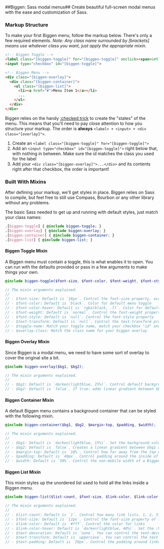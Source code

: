 ##Biggen: Sass modal menus##
Create beautiful full-screen modal menus with the ease and customization of Sass.

### Markup Structure ###
To make your first Biggen menu, follow the markup below. There's only a few required elements. _Note: Any class name surrounded by [brackets] means use whatever class you want, just apply the appropriate mixin._

```html
<!-- Biggen Toggle -->
<label class="[biggen-toggle]" for="[biggen-toggle]" onclick><span>&#9776;</span> Menu</label>
<input type="checkbox" id="[biggen-toggle]">

<!-- Biggen Menu -->
<div class="[biggen-overlay]">
  <div class="[biggen-container]">
    <ul class="[biggen-list]">
      <li><a href="#">Menu Item 1</a></li>
      ...
    </ul>
  </div>
</div>
```

Biggen relies on the handy [:checked trick](http://css-tricks.com/almanac/selectors/c/checked/) to create the "states" of the menu. This means that you'll need to pay close attention to how you structure your markup. The order is **always** `<label> + <input> + <div class="[overlay]">`.

1. Create an `<label class="[biggen-toggle]" for="[biggen-toggle]">`
2. Add an `<input type="checkbox" id="[biggen-toggle]">` right below that, with nothing in between. Make sure the id matches the class you used for the label
3. Add your `<div class="[biggen-overlay]">...</div>` and its contents right after that checkbox, the order is important!


### Built With Mixins ###
After defining your markup, we'll get styles in place. Biggen relies on Sass to compile, but feel free to still use Compass, Bourbon or any other library without any problems.

The basic Sass needed to get up and running with default styles, just match your class names:

```scss
.[biggen-toggle] { @include biggen-toggle; }
.[biggen-overlay] { @include biggen-overlay; }
.[biggen-container] { @include biggen-container; }
.[biggen-list] { @include biggen-list; }
```

#### Biggen Toggle Mixin ####
A Biggen menu must contain a toggle, this is what enables it to open. You can run with the defaults provided or pass in a few arguments to make things your own.

```scss
@include biggen-toggle($font-size, $font-color, $font-weight, $font-style, $text-transform, $toggle-name, $overlay-class);

// The mixin arguments explained.
//
// - $font-size: Default is `16px`. Control the font-size property, accepts any size
// - $font-color: Default is `black`. Color for default menu toggle
// - $font-color-hover: Default is `rgba(black, .7)`. Color for default menu toggle while hovering
// - $font-weight: Default is `normal`. Control the font-weight property
// - $font-style: Default is `null`. Control the font-style property
// - $text-transform: Default is `null`. Control the text-transform property
// - $toggle-name: Match your toggle name, match your checkbox "id" and label "class" and "for"
// - $overlay-class: Match the class name for your biggen overlay
```

#### Biggen Overlay Mixin ####
Since Biggen is a modal menu, we need to have some sort of overlay to cover the original site a bit.

```scss
@include biggen-overlay($bg1, $bg2);

// The mixin arguments explained.
//
// - $bg1: Default is `darken(lightblue, 25%)`. Control default background color for page overlay
// - $bg2: Default is `false`. If true: adds linear gradient between $bg1 and $bg2
```

#### Biggen Container Mixin ####
A default Biggen menu contains a background container that can be styled with the following mixin.

```scss
@include biggen-container($bg1, $bg2, $margin-top, $padding, $width);

// The mixin arguments explained.
//
// - $bg1: Default is `darken(lightblue, 15%)`. Set the background color for container element
// - $bg2: Default is `false`. Creates a linear gradient between $bg1 and $bg2
// - $margin-top: Default is `10%`. Control how far away from the top of the page you want your menu to be
// - $padding: Default is `40px`. Control padding around the inside of a Biggen menu
// - $width: Default is `50%`. Control the non-mobile width of a Biggen menu
```

#### Biggen List Mixin ####
This mixin styles up the unordered list used to hold all the links inside a Biggen menu.

```scss
@include biggen-list($list-count, $font-size, $link-color, $link-color-hover, $text-decoration, $text-transform, $text-padding);

// The mixin arguments explained.
//
// - $list-count: Default is `1`. Control how many link lists. 1, 2, 3?
// - $font-size: Default is `12px`. Control the font-size property of links
// - $link-color: Default is `#fff`. Control the color for links
// - $link-color-hover: Default is `darken(lightblue, 40%)`. Set the :hover, :focus and :active color for links
// - $text-decoration: Default is `none`. You can control the text-decoration property.
// - $text-transform: Default is `uppercase`. You can control the text-transform property of links.
// - $text-padding: Default is `20px`. Control the padding around links in the list.
```